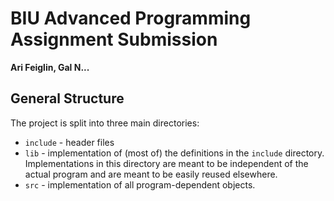# BIU Advanced Programming Assignment Submission
**Ari Feiglin, Gal N...**

## General Structure

The project is split into three main directories:

+ `include` - header files
+ `lib` - implementation of (most of) the definitions in the `include` directory.
Implementations in this directory are meant to be independent of the actual program and are meant to be easily reused elsewhere.
+ `src` - implementation of all program-dependent objects.



